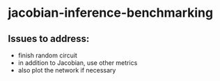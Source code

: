 # jacobian-inference-benchmarking
## Issues to address:
- finish random circuit
- in addition to Jacobian, use other metrics
- also plot the network if necessary
